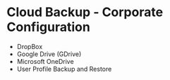 # Cloud Backup - Corporate Configuration

- DropBox
- Google Drive (GDrive)
- Microsoft OneDrive
- User Profile Backup and Restore


